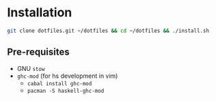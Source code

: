 # Installation
```bash
git clone dotfiles.git ~/dotfiles && cd ~/dotfiles && ./install.sh
```

## Pre-requisites
- GNU `stow`
- `ghc-mod` (for hs development in vim)
  - `cabal install ghc-mod`
  - `pacman -S haskell-ghc-mod`

